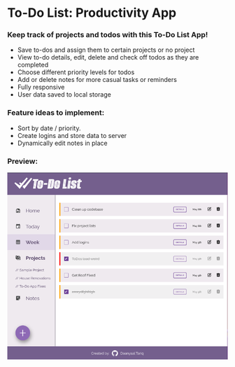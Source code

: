 # To-Do List: Productivity App

### Keep track of projects and todos with this To-Do List App!

- Save to-dos and assign them to certain projects or no project
- View to-do details, edit, delete and check off todos as they are completed
- Choose different priority levels for todos
- Add or delete notes for more casual tasks or reminders
- Fully responsive
- User data saved to local storage

### Feature ideas to implement:

- Sort by date / priority.
- Create logins and store data to server
- Dynamically edit notes in place

### Preview: 

![App Preview](/src/Assets/Images/appPreview.png)

